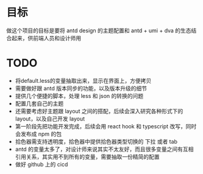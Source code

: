 # 目标
做这个项目的目标是要将 antd design 的主题配置和 antd + umi + dva 的生态结合起来，供前端人员和设计师用

# TODO
- 将default.less的变量抽取出来，显示在界面上，方便拷贝
- 需要做好跟 antd 版本同步的功能，以及版本升级的细节
- 提供几个便捷的脚本，处理 less 和 json 的转换的问题
- 配置几套自己的主题
- 还需要考虑好主题跟 layout 之间的搭配，后续会深入研究各种形式下的 layout，以及自己开发 layout
- 第一阶段先把功能开发完成，后续会用 react hook 和 typescript 改写，同时会发布成 npm 的包
- 拾色器需支持透明度，拾色器中提供拾色器类型切换的 下拉 或者 tab
- antd 的变量太多了，对设计师来说其实不太友好，而且很多变量之间有互相引用关系，其实用不到所有的变量，需要抽取一份精简的配置
- 做好 github 上的 cicd

